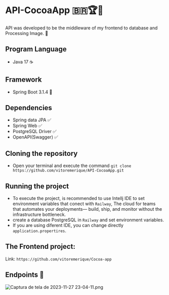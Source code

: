 # API-CocoaApp :brazil::trophy::iphone:
API was developed to be the middleware of my frontend to database and Processing Image. 
:sloth:
## Program Language	
- Java 17 :coffee:
## Framework
- Spring Boot 3.1.4 :herb:
## Dependencies
- Spring data JPA :white_check_mark:
- Spring Web :white_check_mark:
- PostgreSQL Driver :white_check_mark:
- OpenAPI(Swagger) :white_check_mark:
## Cloning the repository
- Open your terminal and execute the command
   ```git clone https://github.com/vitoremerique/API-CocoaApp.git```

## Running the project
* To execute the project, is recommended to use Intellj IDE to set environment variables that conect with ```Railway```, The cloud for teams that automates your deployments— build, ship, and monitor without the infrastructure bottleneck.
* create a database PostgreSQL in ```Railway``` and set environment variables.
* If you are using diferent IDE, you can change directly ```application.propertires```.
## The Frontend project:
Link: ```https://github.com/vitoremerique/Cocoa-app```
## Endpoints :round_pushpin:
![Captura de tela de 2023-11-27 23-04-11.png](..%2F..%2FImagens%2FCapturas%20de%20tela%2FCaptura%20de%20tela%20de%202023-11-27%2023-04-11.png)


 
